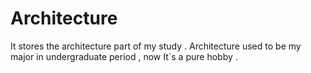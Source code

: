 # Architecture
It stores the architecture part of my study . Architecture used to be my major in undergraduate period , now It`s a pure hobby . 
